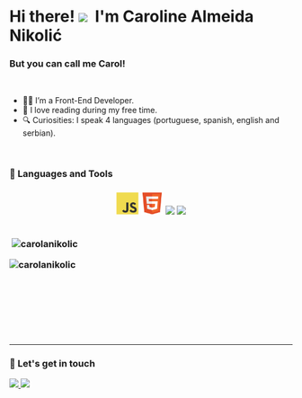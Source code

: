 <h1 align="left"> Hi there! <img src="https://raw.githubusercontent.com/MartinHeinz/MartinHeinz/master/wave.gif" width="40px"/>&nbsp; I'm Caroline Almeida Nikolić</h1>
<h3>But you can call me Carol!</h3>

<br>

- :woman_technologist: I’m a Front-End Developer.
- :book: I love reading during my free time.
- :mag: Curiosities: I speak 4 languages (portuguese, spanish, english and serbian).

<br>


<h3> 🧰 Languages and Tools <h3>
<div align="center">
<img src="https://raw.githubusercontent.com/devicons/devicon/1119b9f84c0290e0f0b38982099a2bd027a48bf1/icons/javascript/javascript-original.svg" width="40px"> <img src="https://raw.githubusercontent.com/devicons/devicon/1119b9f84c0290e0f0b38982099a2bd027a48bf1/icons/html5/html5-original.svg" width="40px"> <img src="https://www.svgrepo.com/show/303481/css-3-logo.svg" width="40px"> <img src="https://www.svgrepo.com/show/349374/git.svg" width="40px">
</div> 

<br/>
<p>&nbsp;<img align="center" src="https://github-readme-stats.vercel.app/api?username=carolanikolic&show_icons=true&locale=en" alt="carolanikolic"/></p>


<p>&nbsp;<img align="left" src="https://github-readme-stats.vercel.app/api/top-langs?username=carolanikolic&show_icons=true&locale=en&layout=compact" alt="carolanikolic"/></p>

<br/>
<br/>
<br/>
<br/>
<br/>


----
 
 <h3>💬 Let's get in touch</h3>
 <div>
   <a href="mailto:carolnikolic@gmail.com">
     <img src="https://img.shields.io/badge/-Gmail-%23333?style=for-the-badge&logo=gmail&logoColor=red" target="_blank">
   </a>
   <a href="https://www.linkedin.com/in/caroline-almeida-nikolic-a605491b0/" target="blank">
     <img src="https://img.shields.io/badge/-LinkedIn-%230077B5?style=for-the-badge&logo=linkedin&logoColor=white" target="_blank">
   </a>
 </div>
